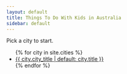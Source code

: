 ```yaml
---
layout: default
title: Things To Do With Kids in Australia
sidebar: default
---
```

Pick a city to start.
<ul class="city-grid">
{% for city in site.cities %}
  <li><a href="{{ city.url | relative_url }}">{{ city.city_title | default: city.title }}</a></li>
{% endfor %}
</ul>


